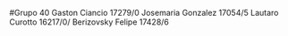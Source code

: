 #Grupo 40
Gaston Ciancio 17279/0 
Josemaria Gonzalez 17054/5
Lautaro Curotto 16217/0/
Berizovsky Felipe 17428/6

